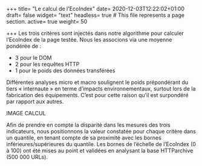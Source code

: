 +++
title= "Le calcul de l'EcoIndex"
date= 2020-12-03T12:22:02+01:00
draft= false
widget= "text"
headless= true  # This file represents a page section.
active= true
weight= 50

+++
Les trois critères sont injectés dans notre algorithme pour calculer l’EcoIndex de la page testée.
Nous les associons via une moyenne pondérée de :
- 3 pour le DOM
- 2 pour les requêtes HTTP
- 1 pour le poids des données transférées

Différentes analyses micro et macro soulignent le poids prépondérant du tiers « internaute » en terme d’impacts environnementaux,
surtout lors de la fabrication des équipements. C’est pour cette raison qu’il est surpondéré par rapport aux autres.

IMAGE CALCUL

Afin de prendre en compte la disparité dans les mesures des trois indicateurs,
nous positionnons la valeur constatée pour chaque critère dans un quantile,
en tenant compte de sa proximité avec les bornes inférieures/supérieures du quantile.
Les bornes de l’échelle de l’EcoIndex (0 à 100) ont été mises au point et validées en analysant la base HTTParchive (500 000 URLs).
